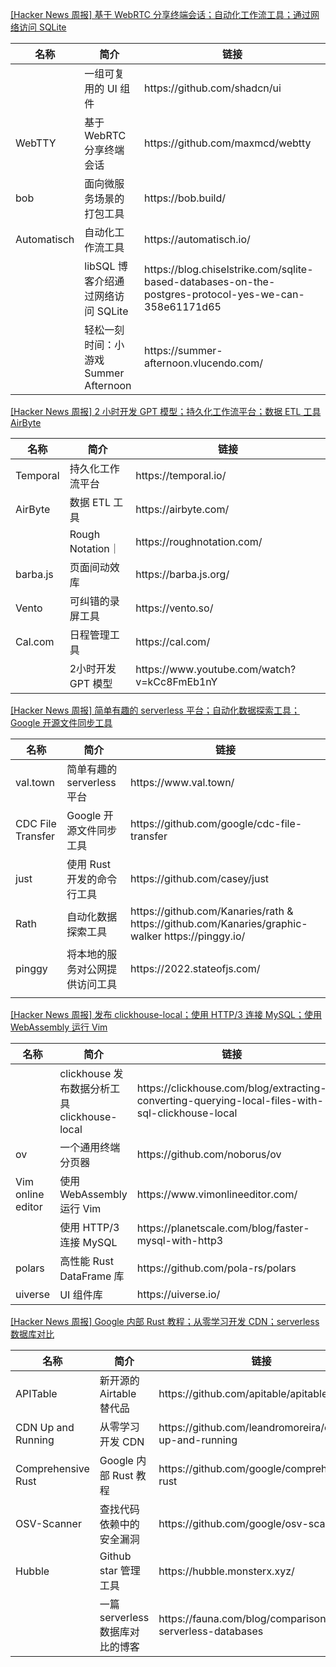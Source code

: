 [[Hacker News 周报] 基于 WebRTC 分享终端会话；自动化工作流工具；通过网络访问
SQLite](https://www.bilibili.com/video/BV1Y8411371f)
<table>
  <theader>
    <th>名称</th>
    <th>简介</th>
    <th>链接</th>
  </theader>
  <tbody>
    <tr>
      <td></td>
      <td>一组可复用的 UI 组件</td>
      <td>https://github.com/shadcn/ui</td>
    </tr><tr>
      <td>WebTTY</td>
      <td>基于 WebRTC 分享终端会话</td>
      <td>https://github.com/maxmcd/webtty</td>
    </tr><tr>
      <td>bob</td>
      <td>面向微服务场景的打包工具</td>
      <td>https://bob.build/</td>
    </tr><tr>
      <td>Automatisch</td>
      <td>自动化工作流工具</td>
      <td>https://automatisch.io/</td>
    </tr><tr>
      <td></td>
      <td>libSQL 博客介绍通过网络访问 SQLite</td>
      <td>https://blog.chiselstrike.com/sqlite-based-databases-on-the-postgres-protocol-yes-we-can-358e61171d65</td>
    </tr><tr>
      <td></td>
      <td>轻松一刻时间：小游戏 Summer Afternoon</td>
      <td>https://summer-afternoon.vlucendo.com/</td>
    </tr>
  </tbody>
</table>

[[Hacker News 周报] 2 小时开发 GPT 模型；持久化工作流平台；数据 ETL 工具
AirByte](https://www.bilibili.com/video/BV1C24y1r7yJ)
<table>
  <theader>
    <th>名称</th>
    <th>简介</th>
    <th>链接</th>
  </theader>
  <tbody>
    <tr>
      <td>Temporal</td>
      <td>持久化工作流平台</td>
      <td>https://temporal.io/</td>
    </tr><tr>
      <td>AirByte</td>
      <td>数据 ETL 工具</td>
      <td>https://airbyte.com/</td>
    </tr><tr>
      <td></td>
      <td>Rough Notation｜</td>
      <td>https://roughnotation.com/</td>
    </tr><tr>
      <td>barba.js</td>
      <td>页面间动效库</td>
      <td>https://barba.js.org/</td>
    </tr><tr>
      <td>Vento</td>
      <td>可纠错的录屏工具</td>
      <td>https://vento.so/</td>
    </tr><tr>
      <td>Cal.com</td>
      <td>日程管理工具</td>
      <td>https://cal.com/</td>
    </tr><tr>
      <td></td>
      <td>2小时开发 GPT 模型</td>
      <td>https://www.youtube.com/watch?v=kCc8FmEb1nY</td>
    </tr>
  </tbody>
</table>

[[Hacker News 周报] 简单有趣的 serverless 平台；自动化数据探索工具；Google
开源文件同步工具](https://www.bilibili.com/video/BV1784y1h7eq)
<table>
  <theader>
    <th>名称</th>
    <th>简介</th>
    <th>链接</th>
  </theader>
  <tbody>
    <tr>
      <td>val.town</td>
      <td>简单有趣的 serverless 平台</td>
      <td>https://www.val.town/</td>
    </tr><tr>
      <td>CDC File Transfer</td>
      <td>Google 开源文件同步工具</td>
      <td>https://github.com/google/cdc-file-transfer</td>
    </tr><tr>
      <td>just</td>
      <td>使用 Rust 开发的命令行工具</td>
      <td>https://github.com/casey/just</td>
    </tr><tr>
      <td>Rath</td>
      <td>自动化数据探索工具</td>
      <td>https://github.com/Kanaries/rath &
        https://github.com/Kanaries/graphic-walker https://pinggy.io/</td>
    </tr><tr>
      <td>pinggy</td>
      <td>将本地的服务对公网提供访问工具</td>
      <td>https://2022.stateofjs.com/</td>
    </tr><tr>
      <td></td>
      <td></td>
      <td></td>
    </tr>
  </tbody>
</table>

[[Hacker News 周报] 发布 clickhouse-local；使用 HTTP/3 连接 MySQL；使用 WebAssembly 运行
Vim](https://www.bilibili.com/video/BV1ad4y1E7SC)
<table>
  <theader>
    <th>名称</th>
    <th>简介</th>
    <th>链接</th>
  </theader>
  <tbody>
    <tr>
      <td></td>
      <td>clickhouse 发布数据分析工具 clickhouse-local</td>
      <td>https://clickhouse.com/blog/extracting-converting-querying-local-files-with-sql-clickhouse-local</td>
    </tr><tr>
      <td>ov</td>
      <td>一个通用终端分页器</td>
      <td>https://github.com/noborus/ov</td>
    </tr><tr>
      <td>Vim online editor</td>
      <td>使用 WebAssembly 运行 Vim</td>
      <td>https://www.vimonlineeditor.com/</td>
    </tr><tr>
      <td></td>
      <td>使用 HTTP/3 连接 MySQL</td>
      <td>https://planetscale.com/blog/faster-mysql-with-http3</td>
    </tr><tr>
      <td>polars</td>
      <td>高性能 Rust DataFrame 库</td>
      <td>https://github.com/pola-rs/polars</td>
    </tr><tr>
      <td>uiverse</td>
      <td>UI 组件库</td>
      <td>https://uiverse.io/</td>
    </tr>
  </tbody>
</table>

[[Hacker News 周报] Google 内部 Rust 教程；从零学习开发 CDN；serverless
数据库对比](https://www.bilibili.com/video/BV1pM411y72o)
<table>
  <theader>
    <th>名称</th>
    <th>简介</th>
    <th>链接</th>
  </theader>
  <tbody>
    <tr>
      <td>APITable</td>
      <td>新开源的 Airtable 替代品</td>
      <td>https://github.com/apitable/apitable</td>
    </tr><tr>
      <td>CDN Up and Running</td>
      <td>从零学习开发 CDN</td>
      <td>https://github.com/leandromoreira/cdn-up-and-running</td>
    </tr><tr>
      <td>Comprehensive Rust</td>
      <td>Google 内部 Rust 教程</td>
      <td>https://github.com/google/comprehensive-rust</td>
    </tr><tr>
      <td>OSV-Scanner</td>
      <td>查找代码依赖中的安全漏洞</td>
      <td>https://github.com/google/osv-scanner</td>
    </tr><tr>
      <td>Hubble</td>
      <td>Github star 管理工具</td>
      <td>https://hubble.monsterx.xyz/</td>
    </tr><tr>
      <td></td>
      <td>一篇 serverless 数据库对比的博客</td>
      <td>https://fauna.com/blog/comparison-of-serverless-databases</td>
    </tr>
  </tbody>
</table>
